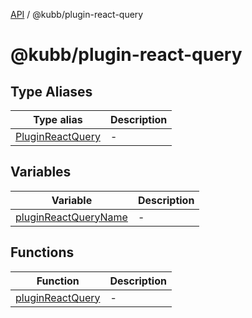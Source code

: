 [API](../../packages.md) / @kubb/plugin-react-query

# @kubb/plugin-react-query

## Type Aliases

| Type alias | Description |
| ------ | ------ |
| [PluginReactQuery](type-aliases/PluginReactQuery.md) | - |

## Variables

| Variable | Description |
| ------ | ------ |
| [pluginReactQueryName](variables/pluginReactQueryName.md) | - |

## Functions

| Function | Description |
| ------ | ------ |
| [pluginReactQuery](functions/pluginReactQuery.md) | - |
